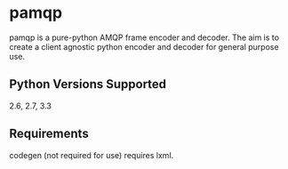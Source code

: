 pamqp
=====

pamqp is a pure-python AMQP frame encoder and decoder. The aim is to create a
client agnostic python encoder and decoder for general purpose use.

Python Versions Supported
-------------------------
2.6, 2.7, 3.3

Requirements
------------
codegen (not required for use) requires lxml.
